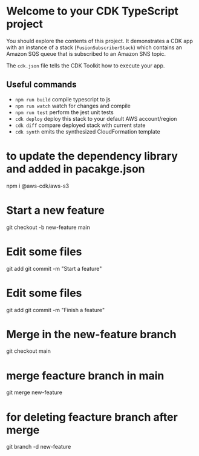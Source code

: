 # Welcome to your CDK TypeScript project

You should explore the contents of this project. It demonstrates a CDK app with an instance of a stack (`FusionSubscriberStack`)
which contains an Amazon SQS queue that is subscribed to an Amazon SNS topic.

The `cdk.json` file tells the CDK Toolkit how to execute your app.

## Useful commands

* `npm run build`   compile typescript to js
* `npm run watch`   watch for changes and compile
* `npm run test`    perform the jest unit tests
* `cdk deploy`      deploy this stack to your default AWS account/region
* `cdk diff`        compare deployed stack with current state
* `cdk synth`       emits the synthesized CloudFormation template

# to update the dependency library and added in pacakge.json
npm i @aws-cdk/aws-s3




# Start a new feature
git checkout -b new-feature main
# Edit some files
git add <file>
git commit -m "Start a feature"
# Edit some files
git add <file>
git commit -m "Finish a feature"
# Merge in the new-feature branch
git checkout main
# merge feacture branch in main 
git merge new-feature
# for deleting feacture branch after merge
git branch -d new-feature



